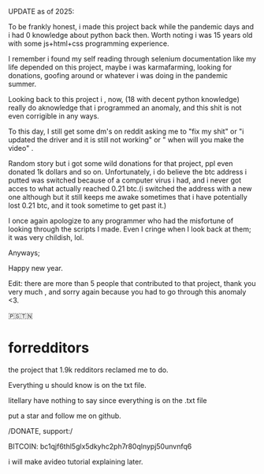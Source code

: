 UPDATE as of 2025:

To be frankly honest, i made this project back while the pandemic days and i had 0 knowledge about python back then.
Worth noting i was 15 years old with some js+html+css programming experience.

I remember i found my self reading through selenium documentation like my life depended on this project, maybe i was karmafarming,
looking for donations, goofing around or whatever i was doing in the pandemic summer.

Looking back to this project i , now,  (18 with decent python knowledge) really do aknowledge that i programmed an anomaly, and this shit 
is not even corrigible in any ways.

To this day, I still get some dm's on reddit asking me to "fix my shit" or "i updated the driver and it is still not working" or " when will you make the video" .

Random story but i got some wild donations for that project, ppl even donated 1k dollars and so on. Unfortunately, i do believe the btc address i putted
was switched because of a computer virus i had, and i never got acces to what actually reached 0.21 btc.(i switched the address with a new one although but it still keeps me 
awake sometimes that i have potentially lost 0.21 btc, and it took sometime to get past it.) 

I once again apologize to any programmer who had the misfortune of looking through the scripts I made. Even I cringe when I look back at them; it was very childish, lol.

Anyways;

Happy new year.

Edit: there are more than 5 people that contributed to that project, thank you very much , and sorry again because you had to go through this anomaly <3.

🇵🇸🇹🇳

# forredditors
the project that 1.9k redditors reclamed me to do. 

Everything u should know is on the txt file.


litellary have nothing to say since everything is on the .txt file

 put a star and follow me on github.


/DONATE, support:/


 BITCOIN: bc1qjf6thl5glx5dkyhc2ph7r80qlnypj50unvnfq6
 
 

i will make  avideo tutorial explaining later.

